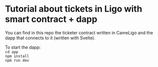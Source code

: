 # Tutorial about tickets in Ligo with smart contract + dapp

You can find in this repo the ticketer contract written in CameLigo and the dapp that connects to it (written with Svelte).

To start the dapp:  
`cd app`  
`npm install`  
`npm run dev`
